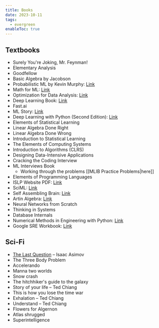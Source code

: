 ```yaml
---
title: Books
date: 2023-10-11
tags:
  - evergreen
enableToc: true
---
```

## Textbooks
- Surely You're Joking, Mr. Feynman!
- Elementary Analysis
- Goodfellow
- Basic Algebra by Jacobson
- Probabilistic ML by Kevin Murphy: [Link](https://probml.github.io/pml-book/)
- Math for ML: [Link](https://mml-book.github.io/)
- Optimization for Data Analysis: [Link](https://www.cambridge.org/core/books/optimization-for-data-analysis/C02C3708905D236AA354D1CE1739A6A2)
- Deep Learning Book: [Link](https://www.deeplearningbook.org/)
- Fast.ai
- ML Story: [Link](https://mlstory.org/)
- Deep Learning with Python (Second Edition): [Link](https://www.manning.com/books/deep-learning-with-python-second-edition)
- Elements of Statistical Learning
- Linear Algebra Done Right
- Linear Algebra Done Wrong
- Introduction to Statistical Learning
- The Elements of Computing Systems
- Introduction to Algorithms (CLRS)
- Designing Data-Intensive Applications
- Cracking the Coding Interview
- ML Interviews Book
	- Working through the problems [[MLIB Practice Problems|here]]
- Elements of Programming Languages
- ISLP Website PDF: [Link](https://hastie.su.domains/ISLP/ISLP_website.pdf)
- SciML: [Link](https://book.sciml.ai/)
- Self Assembling Brain: [Link](http://selfassemblingbrain.com/)
- Artin Algebra: [Link](https://math.mit.edu/~hrm/palestine/artin-algebra.pdf)
- Neural Networks from Scratch
- Thinking in Systems
- Database Internals
- Numerical Methods in Engineering with Python: [Link](https://ia902301.us.archive.org/2/items/c-36_20211010/C36.pdf)
- Google SRE Workbook: [Link](https://sre.google/workbook/table-of-contents/)

## Sci-Fi
- [The Last Question](https://users.ece.cmu.edu/~gamvrosi/thelastq.html) – Isaac Asimov
- The Three Body Problem
- Accelerando
- Manna two worlds
- Snow crash
- The hitchhiker's guide to the galaxy
- Story of your life – Ted Chiang
- This is how you lose the time war
- Exhalation – Ted Chiang
- Understand – Ted Chiang
- Flowers for Algernon
- Atlas shrugged
- Superintelligence
